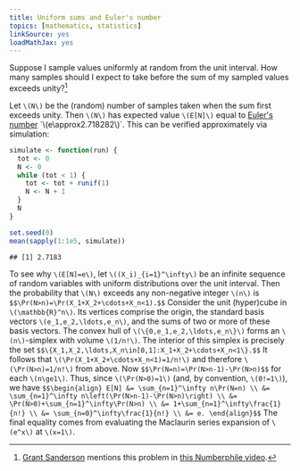 ```yaml
---
title: Uniform sums and Euler's number
topics: [mathematics, statistics]
linkSource: yes
loadMathJax: yes
---
```


Suppose I sample values uniformly at random from the unit interval.
How many samples should I expect to take before the sum of my sampled values exceeds unity?[^numberphile]

[^numberphile]: [Grant Sanderson](https://www.3blue1brown.com) mentions this problem in [this Numberphile video](https://www.youtube.com/watch?v=6_yU9eJ0NxA&t=28m7s).

Let `\(N\)` be the (random) number of samples taken when the sum first exceeds unity.
Then `\(N\)` has expected value `\(E[N]\)` equal to [Euler's number](https://en.wikipedia.org/wiki/E_(mathematical_constant)) `\(e\approx2.718282\)`.
This can be verified approximately via simulation:

```r
simulate <- function(run) {
  tot <- 0
  N <- 0
  while (tot < 1) {
    tot <- tot + runif(1)
    N <- N + 1
  }
  N
}

set.seed(0)
mean(sapply(1:1e5, simulate))
```

```
## [1] 2.7183
```

To see why `\(E[N]=e\)`, let `\((X_i)_{i=1}^\infty\)` be an infinite sequence of random variables with uniform distributions over the unit interval.
Then the probability that `\(N\)` exceeds any non-negative integer `\(n\)` is
`$$\Pr(N>n)=\Pr(X_1+X_2+\cdots+X_n<1).$$`
Consider the unit (hyper)cube in `\(\mathbb{R}^n\)`.
Its vertices comprise the origin, the standard basis vectors `\(e_1,e_2,\ldots,e_n\)`, and the sums of two or more of these basis vectors.
The convex hull of `\(\{0,e_1,e_2,\ldots,e_n\}\)` forms an `\(n\)`-simplex with volume `\(1/n!\)`.
The interior of this simplex is precisely the set
`$$\{X_1,X_2,\ldots,X_n\in[0,1]:X_1+X_2+\cdots+X_n<1\}.$$`
It follows that `\(\Pr(X_1+X_2+\cdots+X_n<1)=1/n!\)` and therefore `\(\Pr(N>n)=1/n!\)` from above.
Now
`$$\Pr(N=n)=\Pr(N>n-1)-\Pr(N>n)$$`
for each `\(n\ge1\)`.
Thus, since `\(\Pr(N>0)=1\)` (and, by convention, `\(0!=1\)`), we have
`$$\begin{align}
E[N]
&= \sum_{n=1}^\infty n\Pr(N=n) \\
&= \sum_{n=1}^\infty n\left(\Pr(N>n-1)-\Pr(N>n)\right) \\
&= \Pr(N>0)+\sum_{n=1}^\infty\Pr(N>n) \\
&= 1+\sum_{n=1}^\infty\frac{1}{n!} \\
&= \sum_{n=0}^\infty\frac{1}{n!} \\
&= e.
\end{align}$$`
The final equality comes from evaluating the Maclaurin series expansion of `\(e^x\)` at `\(x=1\)`.

